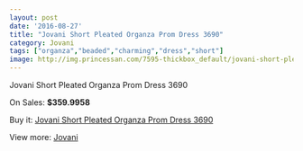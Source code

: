 ```yaml
---
layout: post
date: '2016-08-27'
title: "Jovani Short Pleated Organza Prom Dress 3690"
category: Jovani
tags: ["organza","beaded","charming","dress","short"]
image: http://img.princessan.com/7595-thickbox_default/jovani-short-pleated-organza-prom-dress-3690.jpg
---
```

Jovani Short Pleated Organza Prom Dress 3690

On Sales: **$359.9958**
<a href="https://www.princessan.com/en/jovani/3332-jovani-short-pleated-organza-prom-dress-3690.html"><amp-img layout="responsive" width="600" height="600" src="//img.princessan.com/7595-thickbox_default/jovani-short-pleated-organza-prom-dress-3690.jpg" alt="Jovani Short Pleated Organza Prom Dress 3690 0" /></a>
<a href="https://www.princessan.com/en/jovani/3332-jovani-short-pleated-organza-prom-dress-3690.html"><amp-img layout="responsive" width="600" height="600" src="//img.princessan.com/7596-thickbox_default/jovani-short-pleated-organza-prom-dress-3690.jpg" alt="Jovani Short Pleated Organza Prom Dress 3690 1" /></a>
<a href="https://www.princessan.com/en/jovani/3332-jovani-short-pleated-organza-prom-dress-3690.html"><amp-img layout="responsive" width="600" height="600" src="//img.princessan.com/7597-thickbox_default/jovani-short-pleated-organza-prom-dress-3690.jpg" alt="Jovani Short Pleated Organza Prom Dress 3690 2" /></a>
<a href="https://www.princessan.com/en/jovani/3332-jovani-short-pleated-organza-prom-dress-3690.html"><amp-img layout="responsive" width="600" height="600" src="//img.princessan.com/7598-thickbox_default/jovani-short-pleated-organza-prom-dress-3690.jpg" alt="Jovani Short Pleated Organza Prom Dress 3690 3" /></a>

Buy it: [Jovani Short Pleated Organza Prom Dress 3690](https://www.princessan.com/en/jovani/3332-jovani-short-pleated-organza-prom-dress-3690.html "Jovani Short Pleated Organza Prom Dress 3690")

View more: [Jovani](https://www.princessan.com/en/26-jovani "Jovani")